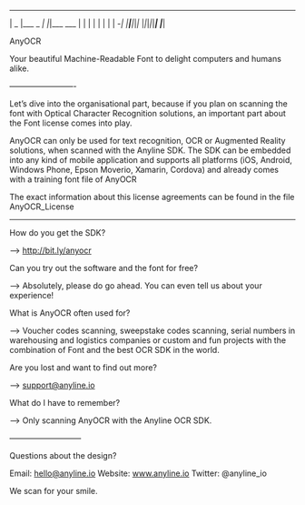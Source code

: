   
                        
 _____         _ _         
|  _  |___ _ _| |_|___ ___ 
|     |   | | | | |   | -_|
|__|__|_|_|_  |_|_|_|_|___|
          |___|            


AnyOCR
 
Your beautiful Machine-Readable Font to delight computers and humans alike. 

————————-

Let’s dive into the organisational part, because if you plan on scanning the font with Optical Character Recognition solutions, an important part about the Font license comes into play. 

AnyOCR can only be used for text recognition, OCR or Augmented Reality solutions, when scanned with the Anyline SDK. The SDK can be embedded into any kind of mobile application and supports all platforms (iOS, Android, Windows Phone, Epson Moverio, Xamarin, Cordova) and already comes with a training font file of AnyOCR 

The exact information about this license agreements can be found in the file AnyOCR_License
__________

How do you get the SDK? 

—> http://bit.ly/anyocr

Can you try out the software and the font for free? 

—> Absolutely, please do go ahead. You can even tell us about your experience!

What is AnyOCR often used for? 

—> Voucher codes scanning, sweepstake codes scanning, serial numbers in warehousing and logistics companies or custom and fun projects with the combination of Font and the best OCR SDK in the world.

Are you lost and want to find out more? 

—> support@anyline.io 

What do I have to remember? 

—> Only scanning AnyOCR with the Anyline OCR SDK.

—————————

Questions about the design?

Email: hello@anyline.io
Website: www.anyline.io
Twitter: @anyline_io

We scan for your smile.
